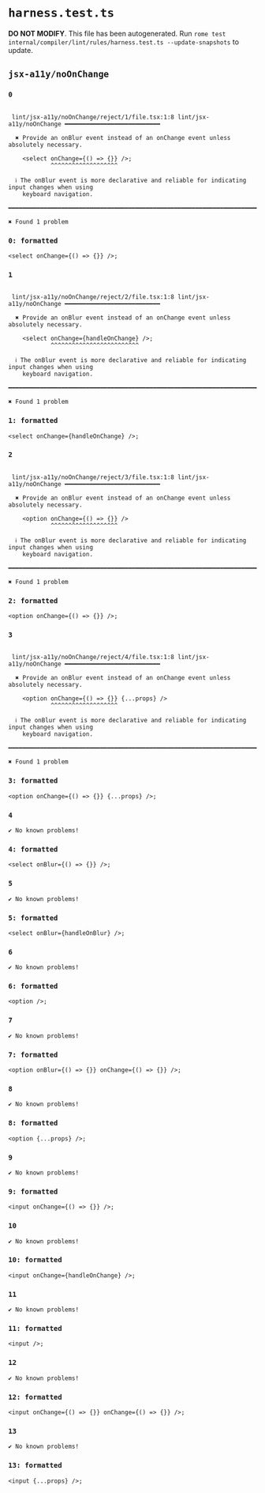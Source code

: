 # `harness.test.ts`

**DO NOT MODIFY**. This file has been autogenerated. Run `rome test internal/compiler/lint/rules/harness.test.ts --update-snapshots` to update.

## `jsx-a11y/noOnChange`

### `0`

```

 lint/jsx-a11y/noOnChange/reject/1/file.tsx:1:8 lint/jsx-a11y/noOnChange ━━━━━━━━━━━━━━━━━━━━━━━━━━━

  ✖ Provide an onBlur event instead of an onChange event unless absolutely necessary.

    <select onChange={() => {}} />;
            ^^^^^^^^^^^^^^^^^^^

  ℹ The onBlur event is more declarative and reliable for indicating input changes when using
    keyboard navigation.

━━━━━━━━━━━━━━━━━━━━━━━━━━━━━━━━━━━━━━━━━━━━━━━━━━━━━━━━━━━━━━━━━━━━━━━━━━━━━━━━━━━━━━━━━━━━━━━━━━━━

✖ Found 1 problem

```

### `0: formatted`

```tsx
<select onChange={() => {}} />;

```

### `1`

```

 lint/jsx-a11y/noOnChange/reject/2/file.tsx:1:8 lint/jsx-a11y/noOnChange ━━━━━━━━━━━━━━━━━━━━━━━━━━━

  ✖ Provide an onBlur event instead of an onChange event unless absolutely necessary.

    <select onChange={handleOnChange} />;
            ^^^^^^^^^^^^^^^^^^^^^^^^^

  ℹ The onBlur event is more declarative and reliable for indicating input changes when using
    keyboard navigation.

━━━━━━━━━━━━━━━━━━━━━━━━━━━━━━━━━━━━━━━━━━━━━━━━━━━━━━━━━━━━━━━━━━━━━━━━━━━━━━━━━━━━━━━━━━━━━━━━━━━━

✖ Found 1 problem

```

### `1: formatted`

```tsx
<select onChange={handleOnChange} />;

```

### `2`

```

 lint/jsx-a11y/noOnChange/reject/3/file.tsx:1:8 lint/jsx-a11y/noOnChange ━━━━━━━━━━━━━━━━━━━━━━━━━━━

  ✖ Provide an onBlur event instead of an onChange event unless absolutely necessary.

    <option onChange={() => {}} />
            ^^^^^^^^^^^^^^^^^^^

  ℹ The onBlur event is more declarative and reliable for indicating input changes when using
    keyboard navigation.

━━━━━━━━━━━━━━━━━━━━━━━━━━━━━━━━━━━━━━━━━━━━━━━━━━━━━━━━━━━━━━━━━━━━━━━━━━━━━━━━━━━━━━━━━━━━━━━━━━━━

✖ Found 1 problem

```

### `2: formatted`

```tsx
<option onChange={() => {}} />;

```

### `3`

```

 lint/jsx-a11y/noOnChange/reject/4/file.tsx:1:8 lint/jsx-a11y/noOnChange ━━━━━━━━━━━━━━━━━━━━━━━━━━━

  ✖ Provide an onBlur event instead of an onChange event unless absolutely necessary.

    <option onChange={() => {}} {...props} />
            ^^^^^^^^^^^^^^^^^^^

  ℹ The onBlur event is more declarative and reliable for indicating input changes when using
    keyboard navigation.

━━━━━━━━━━━━━━━━━━━━━━━━━━━━━━━━━━━━━━━━━━━━━━━━━━━━━━━━━━━━━━━━━━━━━━━━━━━━━━━━━━━━━━━━━━━━━━━━━━━━

✖ Found 1 problem

```

### `3: formatted`

```tsx
<option onChange={() => {}} {...props} />;

```

### `4`

```
✔ No known problems!

```

### `4: formatted`

```tsx
<select onBlur={() => {}} />;

```

### `5`

```
✔ No known problems!

```

### `5: formatted`

```tsx
<select onBlur={handleOnBlur} />;

```

### `6`

```
✔ No known problems!

```

### `6: formatted`

```tsx
<option />;

```

### `7`

```
✔ No known problems!

```

### `7: formatted`

```tsx
<option onBlur={() => {}} onChange={() => {}} />;

```

### `8`

```
✔ No known problems!

```

### `8: formatted`

```tsx
<option {...props} />;

```

### `9`

```
✔ No known problems!

```

### `9: formatted`

```tsx
<input onChange={() => {}} />;

```

### `10`

```
✔ No known problems!

```

### `10: formatted`

```tsx
<input onChange={handleOnChange} />;

```

### `11`

```
✔ No known problems!

```

### `11: formatted`

```tsx
<input />;

```

### `12`

```
✔ No known problems!

```

### `12: formatted`

```tsx
<input onChange={() => {}} onChange={() => {}} />;

```

### `13`

```
✔ No known problems!

```

### `13: formatted`

```tsx
<input {...props} />;

```
